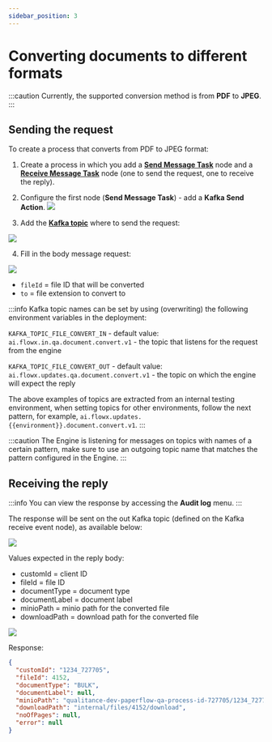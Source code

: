 ```yaml
---
sidebar_position: 3
---
```


# Converting documents to different formats

:::caution
Currently, the supported conversion method is from **PDF** to **JPEG**.
:::

## Sending the request


To create a process that converts from PDF to JPEG format:

1. Create a process in which you add a [**Send Message Task**](../../../../../building-blocks/node/message-send-received-task-node.md#configuring-a-message-send-task-node) node and a [**Receive Message Task**](../../../../../building-blocks/node/message-send-received-task-node.md#configuring-a-message-receive-task-node) node (one to send the request, one to receive the reply). 

2. Configure the first node (**Send Message Task**) - add a **Kafka Send Action**. 
![](https://s3.eu-west-1.amazonaws.com/docx.flowx.ai/2.13/pdf_to_jpeg.png)

3. Add the [**Kafka topic**](../../../plugins-setup-guide/documents-plugin-setup/documents-plugin-setup.md#kafka-configuration) where to send the request:

![](https://s3.eu-west-1.amazonaws.com/docx.flowx.ai/2.13/doc_kafka_topic.png)

4. Fill in the body message request:

![](https://s3.eu-west-1.amazonaws.com/docx.flowx.ai/2.13/doc_message_body.png)

* `fileId` = file ID that will be converted 
* `to` = file extension to convert to


:::info
Kafka topic names can be set by using (overwriting) the following environment variables in the deployment:

`KAFKA_TOPIC_FILE_CONVERT_IN` - default value: `ai.flowx.in.qa.document.convert.v1` - the topic that listens for the request from the engine

`KAFKA_TOPIC_FILE_CONVERT_OUT` - default value: `ai.flowx.updates.qa.document.convert.v1` - the topic on which the engine will expect the reply

The above examples of topics are extracted from an internal testing environment, when setting topics for other environments, follow the next pattern, for example, `ai.flowx.updates.{{environment}}.document.convert.v1`.
:::

:::caution
The Engine is listening for messages on topics with names of a certain pattern, make sure to use an outgoing topic name that matches the pattern configured in the Engine.
:::

## Receiving the reply

:::info
You can view the response by accessing the **Audit log** menu.
:::


The response will be sent on the out Kafka topic (defined on the Kafka receive event node), as available below:

![](https://s3.eu-west-1.amazonaws.com/docx.flowx.ai/2.13/convert_updates.png)

Values expected in the reply body:

* customId = client ID
* fileId = file ID
* documentType = document type
* documentLabel = document label
* minioPath = minio path for the converted file
* downloadPath = download path for the converted file


![](https://s3.eu-west-1.amazonaws.com/docx.flowx.ai/2.13/document_convert_pdf.png)

Response:

```json
{
  "customId": "1234_727705",
  "fileId": 4152,
  "documentType": "BULK",
  "documentLabel": null,
  "minioPath": "qualitance-dev-paperflow-qa-process-id-727705/1234_727705/4152_BULK.jpg",
  "downloadPath": "internal/files/4152/download",
  "noOfPages": null,
  "error": null
}
```